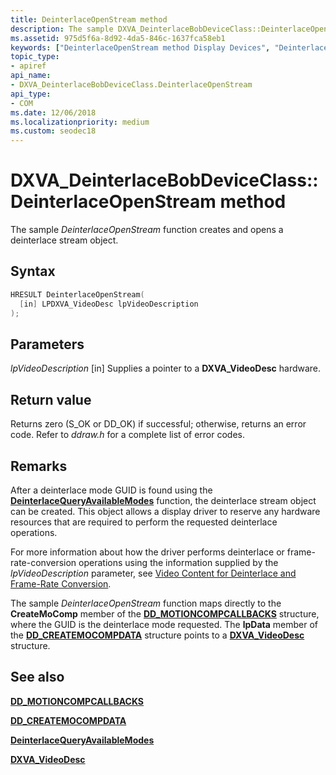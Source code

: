 ```yaml
---
title: DeinterlaceOpenStream method
description: The sample DXVA_DeinterlaceBobDeviceClass::DeinterlaceOpenStream function creates and opens a deinterlace stream object.
ms.assetid: 975d5f6a-8d92-4da5-846c-1637fca58eb1
keywords: ["DeinterlaceOpenStream method Display Devices", "DeinterlaceOpenStream method Display Devices , DXVA_DeinterlaceBobDeviceClass interface", "DXVA_DeinterlaceBobDeviceClass interface Display Devices , DeinterlaceOpenStream method"]
topic_type:
- apiref
api_name:
- DXVA_DeinterlaceBobDeviceClass.DeinterlaceOpenStream
api_type:
- COM
ms.date: 12/06/2018
ms.localizationpriority: medium
ms.custom: seodec18
---
```


# DXVA\_DeinterlaceBobDeviceClass::DeinterlaceOpenStream method


The sample *DeinterlaceOpenStream* function creates and opens a deinterlace stream object.

Syntax
------

```cpp
HRESULT DeinterlaceOpenStream(
  [in] LPDXVA_VideoDesc lpVideoDescription
);
```

Parameters
----------

*lpVideoDescription* \[in\]
Supplies a pointer to a **DXVA\_VideoDesc** hardware.

Return value
------------

Returns zero (S\_OK or DD\_OK) if successful; otherwise, returns an error code. Refer to *ddraw.h* for a complete list of error codes.

Remarks
-------

After a deinterlace mode GUID is found using the [**DeinterlaceQueryAvailableModes**](dxva-deinterlacecontainerdeviceclass-deinterlacequeryavailablemodes.md) function, the deinterlace stream object can be created. This object allows a display driver to reserve any hardware resources that are required to perform the requested deinterlace operations.

For more information about how the driver performs deinterlace or frame-rate-conversion operations using the information supplied by the *lpVideoDescription* parameter, see [Video Content for Deinterlace and Frame-Rate Conversion](./video-content-for-deinterlace-and-frame-rate-conversion.md).

The sample *DeinterlaceOpenStream* function maps directly to the **CreateMoComp** member of the [**DD\_MOTIONCOMPCALLBACKS**](/windows/desktop/api/ddrawint/ns-ddrawint-dd_motioncompcallbacks) structure, where the GUID is the deinterlace mode requested. The **lpData** member of the [**DD\_CREATEMOCOMPDATA**](/windows/desktop/api/ddrawint/ns-ddrawint-_dd_createmocompdata) structure points to a [**DXVA\_VideoDesc**](/windows-hardware/drivers/ddi/dxva/ns-dxva-_dxva_videodesc) structure.

## <span id="see_also"></span>See also


[**DD\_MOTIONCOMPCALLBACKS**](/windows/desktop/api/ddrawint/ns-ddrawint-dd_motioncompcallbacks)

[**DD\_CREATEMOCOMPDATA**](/windows/desktop/api/ddrawint/ns-ddrawint-_dd_createmocompdata)

[**DeinterlaceQueryAvailableModes**](dxva-deinterlacecontainerdeviceclass-deinterlacequeryavailablemodes.md)

[**DXVA\_VideoDesc**](/windows-hardware/drivers/ddi/dxva/ns-dxva-_dxva_videodesc)

 

